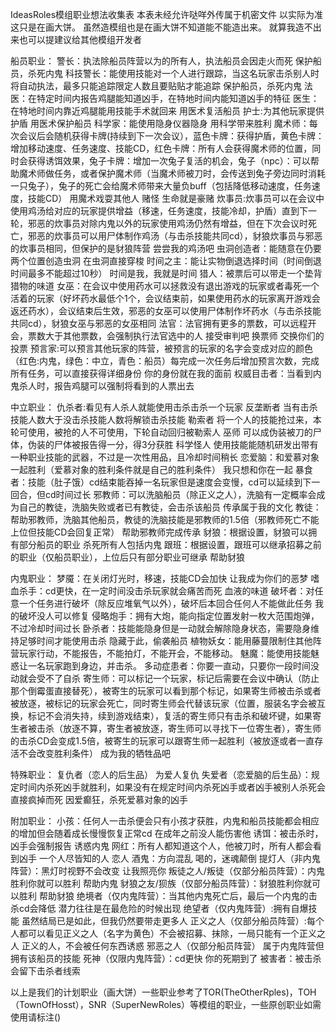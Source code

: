 IdeasRoles模组职业想法收集表
本表未经允许哒咩外传属于机密文件
以实际为准这只是在画大饼。
虽然造模组也是在画大饼不知道能不能造出来。
就算我造不出来也可以提建议给其他模组开发者

船员职业：
警长：执法除船员阵营以为的所有人，执法船员会因走火而死
保护船员，杀死内鬼
科技警长：能使用技能对一个人进行跟踪，当这名玩家击杀别人时将自动执法，最多只能追踪限定人数且要贴贴才能追踪
保护船员，杀死内鬼
法医：在特定时间内报告鸡腿能知道凶手，在特地时间内能知道凶手的特征
医生：在特地时间内靠近鸡腿能用技能手术就回来
用医术复活船员
护士:为其他玩家提供护盾
用医术保护船员
科学家：能使用隐身仪器隐身
用科学带来胜利
魔术师：每次会议后会随机获得卡牌(持续到下一次会议），蓝色卡牌：获得护盾，黄色卡牌：增加移动速度、任务速度、技能CD，红色卡牌：所有人会获得魔术师的位置，同时会获得诱饵效果，兔子卡牌：增加一次兔子复活的机会，兔子（npc）：可以帮助魔术师做任务，或者保护魔术师（当魔术师被刀时，会传送到兔子旁边同时消耗一只兔子），兔子的死亡会给魔术师带来大量负buff（包括降低移动速度，任务速度，技能CD）
用魔术戏耍其他人
赌怪
生命就是豪赌
炊事员:炊事员可以在会议中使用鸡汤给对应的玩家提供增益（移速，任务速度，技能冷却，护盾）直到下一轮，邪恶的炊事员对除内鬼以外的玩家使用鸡汤仍然有增益，但在下次会议时死亡，邪恶的炊事员可以用尸体制作鸡汤（与击杀技能共同cd），豺狼炊事员与邪恶的炊事员相同，但保护的是豺狼阵营
尝尝我的鸡汤吧
虫洞创造者：能随意在仍要两个位置创造虫洞
在虫洞直接穿梭
时间之主：能让实物倒退选择时间（时间倒退时间最多不能超过10秒）
时间是我，我就是时间
猎人：被票后可以带走一个垫背
猎物的味道
女巫：在会议中使用药水可以拯救没有退出游戏的玩家或者毒死一个活着的玩家（好坏药水最低个1个，会议结束前，如果使用药水的玩家离开游戏会返还药水），会议结束后生效，邪恶的女巫可以使用尸体制作坏药水（与击杀技能共同cd），豺狼女巫与邪恶的女巫相同
法官：法官拥有更多的票数，可以远程开会，票数大于其他票数，会强制执行法官选中的人
接受审判吧
换票师
交换你们的投票
预言家:可以预言其他玩家的阵营，被预言的玩家的名字会变成对应的颜色（红色:内鬼，绿色：中立，青色：船员）每完成一次任务后增加预言次数，完成所有任务，可以直接获得详细身份
你的身份就在我的面前
权威目击者：当看到内鬼杀人时，报告鸡腿可以强制将看到的人票出去

中立职业：
仇杀者:看见有人杀人就能使用击杀击杀一个玩家
反垄断者
当有击杀技能人数大于没击杀技能人数将解锁击杀技能
勒索者
将一个人的技能抢过来，本轮可使用，被抢的人不可使用，下轮自动回归被勒索人
巫师
可以成伪装被刀的尸体，伪装的尸体被报告得一分，得3分获胜
科学怪人
使用技能能随机研发出带有一种职业技能的武器，不过是一次性用品，且冷却时间稍长
恋爱脑：和爱慕对象一起胜利（爱慕对象的胜利条件就是自己的胜利条件）
我只想和你在一起
暴食者：技能（肚子饿）cd结束能吞掉一名玩家但是速度会变慢，cd可以延续到下一回合，但cd时间过长
邪教师：可以洗脑船员（除正义之人），洗脑有一定概率会成为自己的教徒，洗脑失败或者已有教徒，会击杀该船员
传承属于我的文化
教徒：帮助邪教师，洗脑其他船员，教徒的洗脑技能是邪教师的1.5倍（邪教师死亡不能上位但技能CD会回复正常）
帮助邪教师完成传承
豺狼：根据设置，豺狼可以拥有部分船员的职业
杀死所有人包括内鬼
跟班：根据设置，跟班可以继承招募之前的职业（仅船员职业），上位后只有部分职业可继承
帮助豺狼

内鬼职业：
梦魇：在关闭灯光时，移速，技能CD会加快
让我成为你们的恶梦
嗜血杀手：cd更快，在一定时间没击杀玩家就会痛苦而死
血液的味道
破坏者：对任意一个任务进行破坏（除反应堆氧气以外），破坏后本回合任何人不能做此任务
我的破坏没人可以修复
侵略炮手：拥有大炮，能向指定位置发射一枚大范围炮弹，不过冷却时间过长
卧杀者：技能能隐身但是一动就会解除隐身状态，需要隐身维持足够时间才能使用击杀
隐藏于此，偷袭船员
植物妖女：能用藤蔓限制住其他阵营玩家行动，不能报告，不能拍灯，不能开会，不能移动。
魅魔：能使用技能魅惑让一名玩家跑到身边，并击杀。
多动症患者：你要一直动，只要你一段时间没动就会受不了自杀
寄生师：可以标记一个玩家，标记后需要在会议中确认（防止那个倒霉蛋直接替死），被寄生的玩家可以看到那个标记，如果寄生师被击杀或者被放逐，被标记的玩家会死亡，同时寄生师会代替该玩家（位置，服装名字会被互换，标记不会消失持，续到游戏结束），复活的寄生师只有击杀和破坏键，如果寄生者被击杀（放逐不算，寄生者被放逐，寄生师可以寻找下一位寄生者），寄生师的击杀CD会变成1.5倍，被寄生的玩家可以跟寄生师一起胜利（被放逐或者一直存活不会改变胜利条件）
成为我的牺牲品吧

特殊职业：
复仇者（恋人的后生品）
为爱人复仇
失爱者（恋爱脑的后生品）：规定时间内杀死凶手就胜利，如果没有在规定时间内杀死凶手或者凶手被别人杀死会直接疯掉而死
因爱癫狂，杀死爱慕对象的凶手

附加职业：
小孩：任何人一击杀便会只有小孩才获胜，内鬼和船员技能都会相应的增加但会随着成长慢慢恢复正常cd
在成年之前没人能伤害他
诱饵：被击杀时，凶手会强制报告
诱惑内鬼
网红：所有人都知道这个人，他被刀时，所有人都会看到凶手
一个人尽皆知的人
恋人
酒鬼：方向混乱
喝的，迷魂颠倒
提灯人（非内鬼阵营）：黑灯时视野不会改变
让我照亮你
叛徒之人/叛徒（仅部分船员阵营）：内鬼胜利你就可以胜利
帮助内鬼
豺狼之友/狈族（仅部分船员阵营）：豺狼胜利你就可以胜利
帮助豺狼
绝境者（仅内鬼阵营）：当其他内鬼死亡后，最后一个内鬼的击杀cd会降低
潜力往往是在最危险的时候出现
绝望者（仅内鬼阵营）:拥有自爆技能
虽然结局已是如此，但我仍然要带走更多人
正义之人（仅部分船员阵营）:每个人都可以看见正义之人（名字为黄色）不会被招募、抹除，一局只能有一个正义之人
正义的人，不会被任何东西诱惑
邪恶之人（仅部分船员阵营）
属于内鬼阵营但拥有该船员的技能
死神（仅限内鬼阵营）：cd更快
你的死期到了
被害者：被击杀会留下击杀者线索

以上是我们的计划职业（画大饼）一些职业参考了TOR(TheOtherRples)，TOH（TownOfHosst），SNR（SuperNewRoles）等模组的职业，一些原创职业如需使用请标注()
